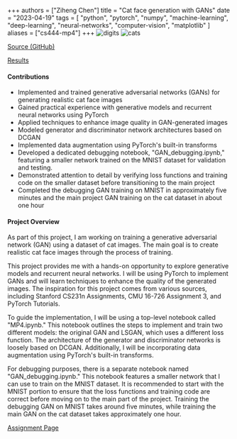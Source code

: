 +++
authors = ["Ziheng Chen"]
title = "Cat face generation with GANs"
date = "2023-04-19"
tags = [
    "python", "pytorch", "numpy", "machine-learning", "deep-learning", "neural-networks", "computer-vision",
    "matplotlib"
]
aliases = ["cs444-mp4"]
+++
![digits](/images/projects/cs444-mp4-0.png)
![cats](/images/projects/cs444-mp4-1.png)


[Source (GitHub)](https://github.com/zihengjackchen/CS444-Deep-Learning/tree/main/assignment4%20-%20Cat%20face%20generation%20with%20GANs)

[Results](https://github.com/zihengjackchen/CS444-Deep-Learning/blob/main/assignment4%20-%20Cat%20face%20generation%20with%20GANs/zihengc2_yutongz7_mp4_report.pdf)


#### Contributions
- Implemented and trained generative adversarial networks (GANs) for generating realistic cat face images
- Gained practical experience with generative models and recurrent neural networks using PyTorch
- Applied techniques to enhance image quality in GAN-generated images
- Modeled generator and discriminator network architectures based on DCGAN
- Implemented data augmentation using PyTorch's built-in transforms
- Developed a dedicated debugging notebook, "GAN_debugging.ipynb," featuring a smaller network trained on the MNIST dataset for validation and testing.
- Demonstrated attention to detail by verifying loss functions and training code on the smaller dataset before transitioning to the main project
- Completed the debugging GAN training on MNIST in approximately five minutes and the main project GAN training on the cat dataset in about one hour

#### Project Overview
As part of this project, I am working on training a generative adversarial network (GAN) using a dataset of cat images. The main goal is to create realistic cat face images through the process of training.

This project provides me with a hands-on opportunity to explore generative models and recurrent neural networks. I will be using PyTorch to implement GANs and will learn techniques to enhance the quality of the generated images. The inspiration for this project comes from various sources, including Stanford CS231n Assignments, CMU 16-726 Assignment 3, and PyTorch Tutorials.

To guide the implementation, I will be using a top-level notebook called "MP4.ipynb." This notebook outlines the steps to implement and train two different models: the original GAN and LSGAN, which uses a different loss function. The architecture of the generator and discriminator networks is loosely based on DCGAN. Additionally, I will be incorporating data augmentation using PyTorch's built-in transforms.

For debugging purposes, there is a separate notebook named "GAN_debugging.ipynb." This notebook features a smaller network that I can use to train on the MNIST dataset. It is recommended to start with the MNIST portion to ensure that the loss functions and training code are correct before moving on to the main part of the project. Training the debugging GAN on MNIST takes around five minutes, while training the main GAN on the cat dataset takes approximately one hour.

[Assignment Page](https://slazebni.cs.illinois.edu/spring23/assignment4.html)
